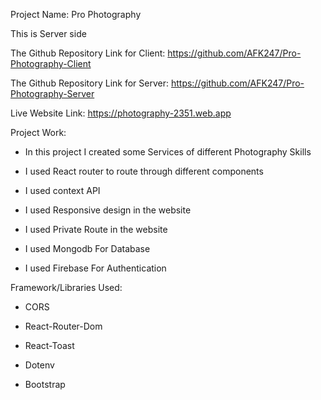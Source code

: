 Project Name: Pro Photography


This is Server side 

The Github Repository Link for Client: https://github.com/AFK247/Pro-Photography-Client

The Github Repository Link for Server: https://github.com/AFK247/Pro-Photography-Server

Live Website Link: https://photography-2351.web.app

Project Work: 

* In this project I created some Services of different Photography Skills

* I used React router to route through different components

* I used context API

* I used Responsive design in the website

* I used Private Route in the website

* I used Mongodb For Database

* I used Firebase For Authentication


Framework/Libraries Used:

* CORS

* React-Router-Dom

* React-Toast

* Dotenv

* Bootstrap
